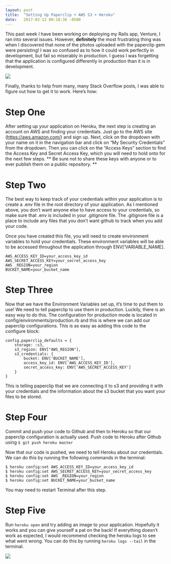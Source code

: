 ```yaml
---
layout: post
title:  "Setting Up Paperclip + AWS S3 + Heroku"
date:   2017-03-12 00:18:36 -0500
---
```



This past week I have been working on deploying my Rails app, Venture, I ran into several issues. However, **definitely** the most frustrating thing was when I discovered that none of the photos uploaded with the paperclip gem were persisting! I was so confused as to how it could work perfectly in development, but fail so miserably in production. I guess I was forgetting that the application is configured differently in production than it is in development. 

![](http://i.giphy.com/zPOErRpLtHWbm.gif)

Finally, thanks to help from many, many Stack Overflow posts, I was able to figure out how to get it to work. Here’s how:

# Step One
After setting up your application on Heroku, the next step is creating an account on AWS and finding your credentials.  Just go to the AWS site (https://aws.amazon.com/) and sign up. Next, click on the dropdown with your name on it in the navigation bar and click on “My Security Credentials” from the dropdown. Then you can click on the “Access Keys” section to find the Access Key and Secret Access Key, which you will need to hold onto for the next few steps. ** Be sure not to share these keys with anyone or to ever publish them on a public repository.
**
# Step Two
The best way to keep track of your credentials within your application is to create a .env file in the root directory of your application. As I mentioned above, you don’t want anyone else to have access to your credentials, so make sure that .env is included in your .gitignore file. The .gitignore file is a place to include any files that you don’t want github to track when you add your code.

Once you have created this file, you will need to create environment variables to hold your credentials. These environment variables will be able to be accessed throughout the application through ENV[‘VARIABLE_NAME].

```
AWS_ACCESS_KEY_ID=your_access_key_id
AWS_SECRET_ACCESS_KEY=your_secret_access_key
AWS _REGION=your_region
BUCKET_NAME=your_bucket_name
```

# Step Three
Now that we have the Environment Variables set up, it’s time to put them to use! We need to tell paperclip to use them in production. Luckily, there is an easy way to do this. The configuration for production mode is located in config/environments/production.rb and this is where we can add our paperclip configurations. This is as easy as adding this code to the configure block:

```
config.paperclip_defaults = {
	storage: :s3,
	s3_region: ENV["AWS_REGION"],
	s3_credentials: {
		bucket: ENV['BUCKET_NAME'],
		access_key_id: ENV['AWS_ACCESS_KEY_ID'],
		secret_access_key: ENV['AWS_SECRET_ACCESS_KEY']
	}
}
```

This is telling paperclip that we are connecting it to s3 and providing it with your credentials and the information about the s3 bucket that you want your files to be stored.

# Step Four

Commit and push your code to Github and then to Heroku so that our paperclip configuration is actually used. Push code to Heroku after Github using
`$ git push heroku master`

Now that our code is pushed, we need to tell Heroku about our credentials. We can do this by running the following commands in the terminal:

```
$ heroku config:set AWS_ACCESS_KEY_ID=your_access_key_id
$ heroku config:set AWS_SECRET_ACCESS_KEY=your_secret_access_key
$ heroku config:set AWS _REGION=your_region
$ heroku config:set BUCKET_NAME=your_bucket_name
```

You may need to restart Terminal after this step.


# Step Five

Run `heroku open` and try adding an image to your application. Hopefully it works and you can give yourself a pat on the back! If everything doesn’t work as expected, I would recommend checking the heroku logs to see what went wrong. You can do this by running `heroku logs --tail` in the terminal.

![](http://i.giphy.com/O1ibc4PRxKwrS.gif)


